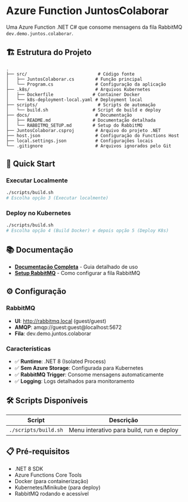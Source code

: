 # Azure Function JuntosColaborar

Uma Azure Function .NET C# que consome mensagens da fila RabbitMQ `dev.demo.juntos.colaborar`.

## 🏗️ Estrutura do Projeto

```
.
├── src/                           # Código fonte
│   ├── JuntosColaborar.cs        # Função principal
│   └── Program.cs                # Configuração da aplicação
├── .k8s/                         # Arquivos Kubernetes
│   ├── Dockerfile               # Container Docker
│   └── k8s-deployment-local.yaml # Deployment local
├── scripts/                       # Scripts de automação
│   └── build.sh                 # Script de build e deploy
├── docs/                         # Documentação
│   ├── README.md                # Documentação detalhada
│   └── RABBITMQ_SETUP.md        # Setup do RabbitMQ
├── JuntosColaborar.csproj        # Arquivo do projeto .NET
├── host.json                     # Configuração do Functions Host
├── local.settings.json           # Configurações locais
└── .gitignore                    # Arquivos ignorados pelo Git
```

## 🚀 Quick Start

### Executar Localmente
```bash
./scripts/build.sh
# Escolha opção 3 (Executar localmente)
```

### Deploy no Kubernetes
```bash
./scripts/build.sh
# Escolha opção 4 (Build Docker) e depois opção 5 (Deploy K8s)
```

## 📚 Documentação

- **[Documentação Completa](docs/README.md)** - Guia detalhado de uso
- **[Setup RabbitMQ](docs/RABBITMQ_SETUP.md)** - Como configurar a fila RabbitMQ

## ⚙️ Configuração

### RabbitMQ
- **UI**: http://rabbitmq.local (guest/guest)
- **AMQP**: amqp://guest:guest@localhost:5672
- **Fila**: dev.demo.juntos.colaborar

### Características
- ✅ **Runtime**: .NET 8 (Isolated Process)
- ✅ **Sem Azure Storage**: Configurada para Kubernetes
- ✅ **RabbitMQ Trigger**: Consome mensagens automaticamente
- ✅ **Logging**: Logs detalhados para monitoramento

## 🛠️ Scripts Disponíveis

| Script | Descrição |
|--------|-----------|
| `./scripts/build.sh` | Menu interativo para build, run e deploy |

## 📋 Pré-requisitos

- .NET 8 SDK
- Azure Functions Core Tools
- Docker (para containerização)
- Kubernetes/Minikube (para deploy)
- RabbitMQ rodando e acessível